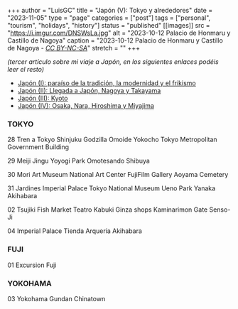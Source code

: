 +++
author = "LuisGC"
title = "Japón (V): Tokyo y alrededores"
date = "2023-11-05"
type = "page"
categories = ["post"]
tags = ["personal", "tourism", "holidays", "history"]
status = "published"
[[images]]
  src = "https://i.imgur.com/DNSWsLa.jpg"
  alt = "2023-10-12 Palacio de Honmaru y Castillo de Nagoya"
  caption = "2023-10-12 Palacio de Honmaru y Castillo de Nagoya - <a href='http://creativecommons.org/licenses/by-nc-sa/3.0/'><i>CC BY-NC-SA</i></a>"
  stretch = ""
+++

_(tercer artículo sobre mi viaje a Japón, en los siguientes enlaces podéis leer el resto)_
* [Japón (I): paraíso de la tradición, la modernidad y el frikismo](/blog/2023/10/japon-1-paraiso-tradicion-modernidad-frikismo/)
* [Japón (II): Llegada a Japón, Nagoya y Takayama](/blog/2023/10/japon-2-nagoya-takayama/)
* [Japón (III): Kyoto](/blog/2023/10/japon-3-kyoto/)
* [Japón (IV): Osaka, Nara, Hiroshima y Miyajima](/blog/content/blog/2023/10/japon-4-osaka-nara-hiroshima-miyajima/)


### TOKYO

28
Tren a Tokyo
Shinjuku
Godzilla
Omoide Yokocho
Tokyo Metropolitan Government Building

29
Meiji Jingu
Yoyogi Park
Omotesando
Shibuya

30
Mori Art Museum
National Art Center
FujiFilm Gallery
Aoyama Cemetery

31
Jardines Imperial Palace
Tokyo National Museum
Ueno Park
Yanaka
Akihabara

02
Tsujiki Fish Market
Teatro Kabuki
Ginza shops
Kaminarimon Gate
Senso-Ji

04
Imperial Palace
Tienda Arquería
Akihabara

### FUJI

01
Excursion Fuji

### YOKOHAMA

03
Yokohama
Gundan
Chinatown
